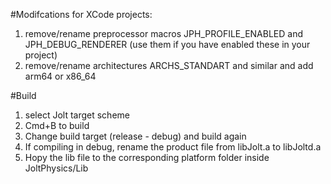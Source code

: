 #Modifcations for XCode projects:

1. remove/rename preprocessor macros JPH_PROFILE_ENABLED and JPH_DEBUG_RENDERER (use them if you have enabled these in your project)
2. remove/rename architectures ARCHS_STANDART and similar and add arm64 or x86_64


#Build

1. select Jolt target scheme
2. Cmd+B to build
3. Change build target (release - debug) and build again
4. If compiling in debug, rename the product file from libJolt.a to libJoltd.a
5. Hopy the lib file to the corresponding platform folder inside JoltPhysics/Lib
